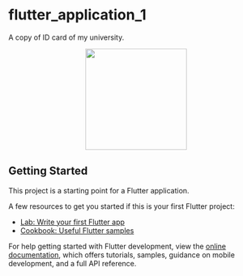 # flutter_application_1

A copy of ID card of my university.

<p align="center">
  <img src="https://github.com/user-attachments/assets/119a5513-a44f-483b-bbb8-83cc43c0a490" width="200"/>
</p>

## Getting Started

This project is a starting point for a Flutter application.

A few resources to get you started if this is your first Flutter project:

- [Lab: Write your first Flutter app](https://docs.flutter.dev/get-started/codelab)
- [Cookbook: Useful Flutter samples](https://docs.flutter.dev/cookbook)

For help getting started with Flutter development, view the
[online documentation](https://docs.flutter.dev/), which offers tutorials,
samples, guidance on mobile development, and a full API reference.
